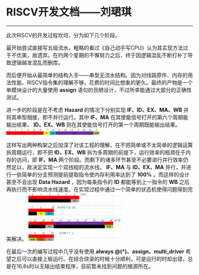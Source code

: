 # RISCV开发文档——刘珺琪
------
此次RISCV的开发过程坎坷，分为如下几个阶段。

最开始尝试直接写五级流水，粗略的看过《自己动手写CPU》认为其实现方法过于不优美，故遗弃。在约两个星期的不懈努力之后，终于因逻辑混乱不断打补丁导致逻辑越发混乱而删库。

而后便开始从最简单的结构入手——串型无流水结构。因为对线路原件、内存的用法性能、RISCV指令集的理解不够，花费的时间比想象的更久。最终的产物是一个单模块设计的大量使用 **assign** 语句的丑陋设计，不过所幸能通过大部分的正确性测试。

进一步的阶段是在不考虑 **Hazard** 的情况下分别实现 **IF、ID、EX、MA、WB** 并将其串型相接，即不并行运行。其中 **IF、MA** 在其使能信号打开的第六个周期能输出结果、 **ID、EX、WB** 则在其使能信号打开的第一个周期既能输出结果。
<img src="1.png" width = 50% height = 50% />

这样写出两种构架之后加深了对该工程的理解，在不把简单或不太简单的逻辑运算拆周期运行，即不把 **ID、EX、WB** 拆为多周期的前提下，运行效率的瓶颈在于内存的访问，即 **IF、MA** 两个阶段。而剩下的诸多环节甚至不必要进行并行效率仍然足以，故决定实现一个双线程的流水线。 **IF、MA** 与 **ID、EX、MA** 并行，并进行一些简单的分支预测提前提取指令使内存利用率达到了 **100%** 。而这样的设计甚至不会出现 **Data Hazard** ，因为每条指令的 **ID** 都能等到上一指令的 **WB** 之后再执行而不影响流水线速度。在实现过程中通过一个简单的状态机使得问题得到完美解决。
<img src="2.png" width = 50% height = 50% />

在最后一次的编写过程中几乎没有使用 **always @(\*)、assign、multi_driver** 希望之后可以直接上板运行。在综合烧录的时候十分顺利，可是运行的时却出错，总是在16.8s时以无输出结束程序，目前暂未找到问题的根源所在。
